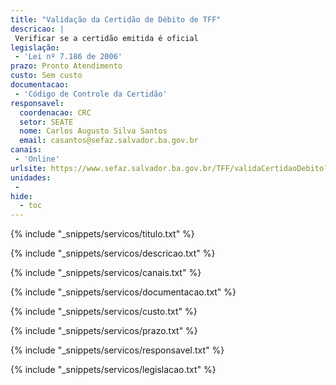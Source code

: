 ```yaml
---
title: "Validação da Certidão de Débito de TFF"
descricao: |
 Verificar se a certidão emitida é oficial
legislação: 
 - 'Lei nº 7.186 de 2006'
prazo: Pronto Atendimento
custo: Sem custo
documentacao: 
 - 'Código de Controle da Certidão'
responsavel:
  coordenacao: CRC
  setor: SEATE
  nome: Carlos Augusto Silva Santos
  email: casantos@sefaz.salvador.ba.gov.br
canais: 
 - 'Online'
urlsite: https://www.sefaz.salvador.ba.gov.br/TFF/validaCertidaoDebito?Length=3
unidades: 
 - 
hide:
  - toc
---
```


{% include "_snippets/servicos/titulo.txt" %}

{% include "_snippets/servicos/descricao.txt" %}

{% include "_snippets/servicos/canais.txt" %}

{% include "_snippets/servicos/documentacao.txt" %}

{% include "_snippets/servicos/custo.txt" %}

{% include "_snippets/servicos/prazo.txt" %}

{% include "_snippets/servicos/responsavel.txt" %}

{% include "_snippets/servicos/legislacao.txt" %}

